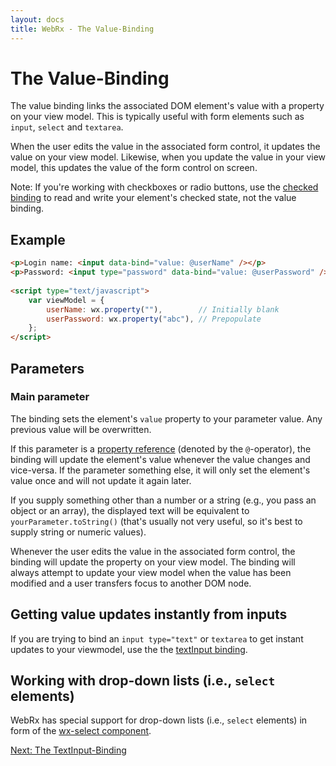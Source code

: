 ```yaml
---
layout: docs
title: WebRx - The Value-Binding
---
```

# The Value-Binding

The value binding links the associated DOM element's value with a property on your view model. 
This is typically useful with form elements such as <code>input</code>, <code>select</code> and <code>textarea</code>.

When the user edits the value in the associated form control, it updates the value on your view model. 
Likewise, when you update the value in your view model, this updates the value of the form control on screen.

Note: If you're working with checkboxes or radio buttons, use the [checked binding](/docs/checked-binding.html#start) to read and 
write your element's checked state, not the value binding.

## Example

```html
<p>Login name: <input data-bind="value: @userName" /></p>
<p>Password: <input type="password" data-bind="value: @userPassword" /></p>
 
<script type="text/javascript">
    var viewModel = {
        userName: wx.property(""),        // Initially blank
        userPassword: wx.property("abc"), // Prepopulate
    };
</script>
```

## Parameters

### Main parameter

The binding sets the element's <code>value</code> property to your parameter value. Any previous value will be overwritten.

If this parameter is a [property reference](/docs/observable-properties.html#topic-propref) (denoted by the <code>@</code>-operator),
the binding will update the element's value whenever the value changes and vice-versa.
If the parameter something else, it will only set the element's value once and will not update it again later.

If you supply something other than a number or a string (e.g., you pass an object or an array), 
the displayed text will be equivalent to <code>yourParameter.toString()</code> (that's usually not very useful, 
so it's best to supply string or numeric values).

Whenever the user edits the value in the associated form control, the binding will update the property 
on your view model. The binding will always attempt to update your view model when the value has been 
modified and a user transfers focus to another DOM node.

## Getting value updates instantly from inputs

If you are trying to bind an <code>input type="text"</code> or <code>textarea</code> to get instant updates to your viewmodel, 
use the the [textInput binding](/docs/textinput-binding.html#start).

## Working with drop-down lists (i.e., <code>select</code> elements)

WebRx has special support for drop-down lists (i.e., <code>select</code> elements) in form of the [wx-select component](/docs/wx-select.html#start).

<a class="next-topic" href="/docs/textinput-binding.html#start">Next: The TextInput-Binding</a>